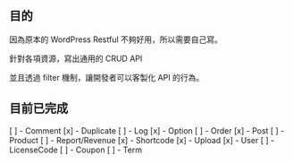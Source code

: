 ## 目的

因為原本的 WordPress Restful 不夠好用，所以需要自己寫。

針對各項資源，寫出通用的 CRUD API

並且透過 filter 機制，讓開發者可以客製化 API 的行為。

## 目前已完成

[ ] - Comment
[x] - Duplicate
[ ] - Log
[x] - Option
[ ] - Order
[x] - Post
[ ] - Product
[ ] - Report/Revenue
[x] - Shortcode
[x] - Upload
[x] - User
[ ] - LicenseCode
[ ] - Coupon
[ ] - Term
